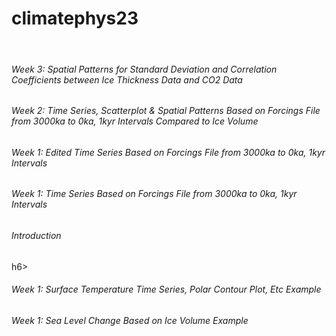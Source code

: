 # climatephys23
<br />

<h6> Week 3: Spatial Patterns for Standard Deviation and Correlation Coefficients between Ice Thickness Data and CO2 Data </h6>

<h6> Week 2: Time Series, Scatterplot & Spatial Patterns Based on Forcings File from 3000ka to 0ka, 1kyr Intervals Compared to Ice  Volume </h6>

<h6> Week 1: Edited Time Series Based on Forcings File from 3000ka to 0ka, 1kyr Intervals </h6>
<h6> Week 1: Time Series Based on Forcings File from 3000ka to 0ka, 1kyr Intervals </h6>

<h6> Introduction </h6>h6>
<h6> Week 1: Surface Temperature Time Series, Polar Contour Plot, Etc Example </h6>
<h6> Week 1: Sea Level Change Based on Ice Volume Example</h6>
